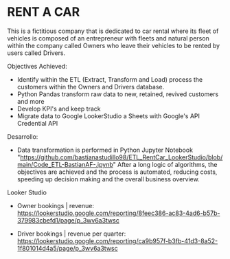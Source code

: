 # RENT A CAR
This is a fictitious company that is dedicated to car rental where its fleet of vehicles is composed of an entrepreneur with fleets and natural person within the company called Owners who leave their vehicles to be rented by users called Drivers.

Objectives Achieved:
- Identify within the ETL (Extract, Transform and Load) process the customers within the Owners and Drivers database.
- Python Pandas transform raw data to new, retained, revived customers and more
- Develop KPI's and keep track
- Migrate data to Google LookerStudio a Sheets with Google's API Credential API

Desarrollo:
- Data transformation is performed in Python Jupyter Notebook "https://github.com/bastianastudillo98/ETL_RentCar_LookerStudio/blob/main/Code_ETL-BastianAF-.ipynb" After a long logic of algorithms, the objectives are achieved and the process is automated, reducing costs, speeding up decision making and the overall business overview. 

Looker Studio
- Owner bookings | revenue: https://lookerstudio.google.com/reporting/8feec386-ac83-4ad6-b57b-379983cbefd1/page/p_3wv6a3twsc
  
- Driver bookings | revenue per quarter: https://lookerstudio.google.com/reporting/ca9b957f-b3fb-41d3-8a52-1f801014d4a5/page/p_3wv6a3twsc
